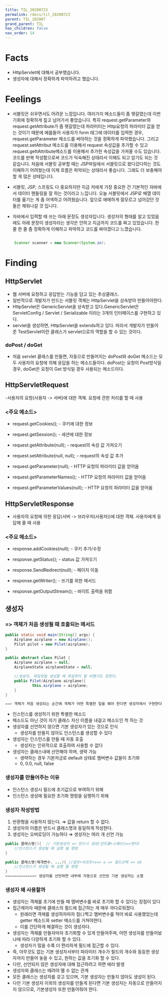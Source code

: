 ```yaml
---
title: TIL_20200723
permalink: /docs/til_20200723
parent: TIL_202007
grand_parent: TIL
has_children: false
nav_order: 14
---
```


# Facts

- HttpServlet에 대해서 공부했습니다.
- 생성자에 대해서 정확하게 파악하려고 했습니다.

# Feelings

- 서블릿은 쉬우면서도 어려운 느낌입니다. 여러가지 메소드들이 좀 헷갈렸는데 이번 기회에 정확하게 짚고 넘어가서 좋았습니다. 특히 request.getParameter와 request.getAttribute가 좀 헷갈렸는데 파라미터는 Http요청의 파라미터 값을 얻는 것이기 때문에 예를들어 사용자가 form 태그에 데이터를 입력한 경우, request.getParameter 메소드를 써야하는 것을 정확하게 파악했습니다. 그리고 request.setAttribut 메소드를 이용해서 request 속성값을 추가할 수 있고 request.gettAttribute메소드를 이용해서 추가한 속성값을 가져올 수도 있습니다. 코드를 반복 작성함으로써 코드가 익숙해진 상태라서 이해도 되고 암기도 되는 것 같습니다. 처음에 서블릿 공부할 때는 JSP파일에서 서블릿으로 왔다갔다하는 것도 이해하기 어려웠는데 이제 흐름은 파악되는 상태라서 좋습니다. 그래도 더 보충해야할 게 많은 상태입니다.

- 서블릿, JSP, 스프링도 다 중요하지만 지금 저에게 가장 중요한 건 기본적인 자바에서 데이터 핸들링을 잘 하는 것이라고 느낍니다. 오늘 서블릿에서 JSP로 배열 데이터를 옮기는 게 좀 어색하고 어려웠습니다. 앞으로 애매하게 잘모르고 넘어갔던 것들은 채워나갈 것 입니다.

- 자바에서 입력할 때 쓰는 아래 문장도 생성자입니다. 생성자의 형태를 알고 있었음에도 아래 문장이 생성자라는 생각은 안하고 지금까지 코드를 짜고 있었습니다. 한 줄 한 줄 좀 정확하게 이해하고 파악하고 코드를 짜야겠다고 느꼈습니다.

```java

	Scanner scanner = new Scanner(System.in);

```

# Finding

## HttpServlet

- 웹 서버에 요청하고 응답받는 기능을 담고 있는 추상클래스.
- 일반적으로 개발자가 만드는 서블릿 객체는 HttpServlet을 상속받아 만들어야한다.
- HttpServlet은 GenericServlet을 상속받고 있다.GenericServlet은 ServletConfig / Servlet / Serializable 이라는 3개의 인터페이스를 구현하고 있다.
- servlet을 생성하면, HttpServlet을 extends하고 있다. 따라서 개발자가 만들어 준 TestServlet이란 클래스가 servlet으로의 역할을 할 수 있는 것이다.

### doPost / doGet

- 처음 servlet 클래스를 만들면, 자동으로 만들어지는 doPost와 doGet 메소드는 모두 사용자의 요청에 의해 응답을 하는 메소드들이다. doPost는 요청이 Post방식일 경우, doGet은 요청이 Get 방식일 경우 사용되는 메소드이다.

## HttpServletRequest

-사용자의 요청(사용자 -> 서버)에 대한 객체. 요청에 관한 처리를 할 때 사용

### <주요 메소드>

- request.getCookies(); - 쿠키에 대한 정보

- request.getSession(); - 세션에 대한 정보

- request.getAttribute(null); - request의 속성 값 가져오기

- request.setAttribute(null, null); - request의 속성 값 추가

- request.getParameter(null); - HTTP 요청의 파라미터 값을 얻어옴

- request.getParameterNames(); - HTTP 요청의 파라미터 값을 얻어옴

- request.getParameterValues(null); - HTTP 요청의 파라미터 값을 얻어옴

## HttpServletResponse

- 사용자의 요청에 의한 응답(서버 -> 브라우저(사용자))에 대한 객체. 사용자에게 응답해 줄 때 사용

### <주요 메소드>

- response.addCookies(null); - 쿠키 추가/수정

- response.getStatus(); - status 값 가져오기

- response.SendRedirect(null); - 페이지 이동

- response.getWriter(); - 쓰기를 위한 메서드

- response.getOutputStream(); - 바이트 출력을 위함

## 생성자

### => 객체가 처음 생성될 때 호출되는 메서드

```java
public static void main(String[] args) {
	Airplane airplane = new Airplane();
	Pilot pilot = new Pilot(airplane);
}
```

```java
public abstract class Pilot {
	Airplane airplane = null;
	AirplaneState airplaneState = null;

	//생성자, 파일럿을 생성할 때 파일럿이 탈 비행기도 정한다.
	public Pilot(Airplane airplane){
			this.airplane = airplane;
	}
}

==> 객체가 처음 생성되는 순간에 객체가 어떤 특별한 일을 해야 한다면 생성자에서 구현한다.
```

- 인스턴스를 생성하기 위한 특별한 메소드
- 메소드도 아닌 것이 자기 클래스 자신 이름을 내걸고 메소드인 척 하는 것
- 생성자를 선언하지 않으면 기본 생성자가 있는 것으로 인식
  - 생성자를 만들지 않아도 인스턴스를 생성할 수 있다
- 생성자는 인스턴스를 만들 때 자동 호출
  - 생성자는 인위적으로 호출하여 사용할 수 없다
- 생성자는 클래스내에 선언해야 하며, 생략 가능
  - 생략하는 경우 기본저긍로 default 상태로 멤버변수 값들이 초기화
  - 0, 0.0, null, false

### 생성자를 만들어주는 이유

- 인스턴스 생성시 필드에 초기값으로 부여하기 위해
- 인스턴스 생성에 필요한 초기화 명령을 실행하기 위해

### 생성자 작성방법

1. 반환형을 사용하지 않는다. ⇒ 값을 return 할 수 없다.
2. 생성자의 이름은 반드시 클래스명과 동일하게 작성한다.
3. 생성자는 오버로딩이 가능하다 ⇒ 생성자는 여러 개 선언 가능

```java
public 클래스명(){  // 기본생성자 => 반드시 생성(컨트롤+스페이스=>엔터)
	//인스턴스가 생성될 때 실행 될 명령
}

public 클래스명(매개변수, ...){ //알트+쉬프트+s=> o => 필드선택 => ok
	//인스턴스가 생성될 때 실행 될 명령
}
=============> 생성자를 선언하면 내부에 자동으로 선언된 기본 생성자는 소멸
```

### 생성자 왜 사용할까

- 생성자는 객체를 초기에 만들 때 멤버변수를 바로 초기화 할 수 있다는 장점이 있다
- 접근제어자 때문에 클래스의 필드에 접근하는 게 매우 까다로워졌다.
  - 원래라면 객체를 생성하자마자 점(.)찍고 멤버변수를 적어 바료 사용했었는데 getter 메소드와 setter 메소드를 거쳐야한다.
  - 이를 간단하게 해결하는 것이 생성자다.
- 생성자는 객체를 만들자마자 초기화할 수 있게 만들어주며, 어떤 생성자를 만들어놨냐에 따라 다양하게 초기화 할 수 있다.
  - 생성자가 많을 수록 더 편리하게 필드에 접근할 수 있다.
- 즉, 아무것도 없는 기본 생성자서부터 파라미터 개수가 필드의 개수와 동등한 생성자까지 만들어 놓을 수 있고, 원하는 값을 초기화 할 수 있다.
- 다만, 선언되지 않은 생성자에 대해 접근하려고 하면 에러 발생
- 생성자와 클래스는 떼려야 뗼 수 없는 관계
- 모든 클래스는 생성자를 갖고 있으며, 기본 생성자는 만들지 않아도 생성이 된다.
- 다만 기본 생성자 이외의 생성자를 만들게 된다면 기본 생성자는 자동으로 만들어지지 않으므로, 기본생성자 또한 만들어줘야 한다.
